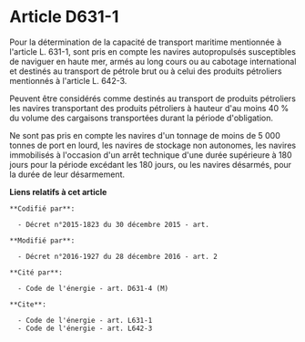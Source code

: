 # Article D631-1

Pour la détermination de la capacité de transport maritime mentionnée à l'article L. 631-1, sont pris en compte les navires
autopropulsés susceptibles de naviguer en haute mer, armés au long cours ou au cabotage international et destinés au
transport de pétrole brut ou à celui des produits pétroliers mentionnés à l'article L. 642-3. 

Peuvent  être considérés comme destinés au transport de produits pétroliers les  navires transportant des produits pétroliers
à hauteur d'au moins 40 %  du volume des cargaisons transportées durant la période d'obligation.  

Ne  sont pas pris en compte les navires d'un tonnage de moins de 5 000  tonnes de port en lourd, les navires de stockage non
autonomes, les  navires immobilisés à l'occasion d'un arrêt technique d'une durée  supérieure à 180 jours pour la période
excédant les 180 jours, ou les  navires désarmés, pour la durée de leur désarmement.

**Liens relatifs à cet article**

	**Codifié par**:

	  - Décret n°2015-1823 du 30 décembre 2015 - art.

	**Modifié par**:

	  - Décret n°2016-1927 du 28 décembre 2016 - art. 2

	**Cité par**:

	  - Code de l'énergie - art. D631-4 (M)

	**Cite**:

	  - Code de l'énergie - art. L631-1
	  - Code de l'énergie - art. L642-3
